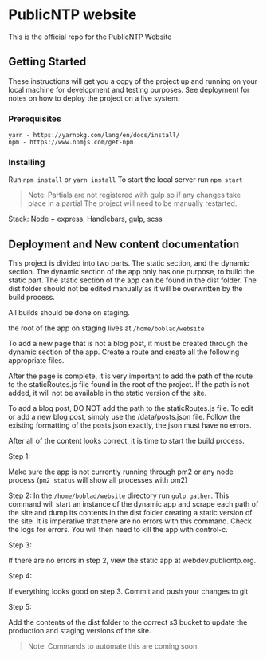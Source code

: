 # PublicNTP website
This is the official repo for the PublicNTP Website

## Getting Started

These instructions will get you a copy of the project up and running on your local machine for development and testing purposes. See deployment for notes on how to deploy the project on a live system.

### Prerequisites

```
yarn - https://yarnpkg.com/lang/en/docs/install/
npm - https://www.npmjs.com/get-npm
```

### Installing

Run `npm install` or `yarn install`
To start the local server run `npm start`

> Note:
> Partials are not registered with gulp so if any changes take place in a partial
> The project will need to be manually restarted.

Stack:
Node + express,
Handlebars,
gulp,
scss



## Deployment and New content documentation

This project is divided into two parts. The static section, and the dynamic section.
The dynamic section of the app only has one purpose, to build the static part.
The static section of the app can be found in the dist folder. The dist folder should not be edited manually as it will be overwritten by the build process.

All builds should be done on staging.

the root of the app on staging lives at `/home/boblad/website`

To add a new page that is not a blog post, it must be created through the dynamic section of the app. Create a route and create all the following appropriate files.

After the page is complete, it is very important to add the path of the route to the staticRoutes.js file found in the root of the project. If the path is not added, it will not be available in the static version of the site.

To add a blog post, DO NOT add the path to the staticRoutes.js file. To edit or add a new blog post, simply use the /data/posts.json file. Follow the existing formatting of the posts.json exactly, the json must have no errors.

After all of the content looks correct, it is time to start the build process.

Step 1:

  Make sure the app is not currently running through pm2 or any node process
  (`pm2 status` will show all processes with pm2)

Step 2:
  In the `/home/boblad/website` directory run `gulp gather`. This command will start an instance of the dynamic app and scrape each path of the site and dump its contents in the dist folder creating a static version of the site. It is imperative that there are no errors with this command. Check the logs for errors. You will then need to kill the app with control-c.

Step 3:

  If there are no errors in step 2, view the static app at webdev.publicntp.org.

Step 4:

  If everything looks good on step 3. Commit and push your changes to git

Step 5:

  Add the contents of the dist folder to the correct s3 bucket to update the production and staging versions of the site.
  > Note: Commands to automate this are coming soon.
